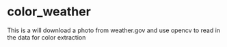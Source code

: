 # color_weather

This is a will download a photo from weather.gov and use opencv to read in the data for color extraction
